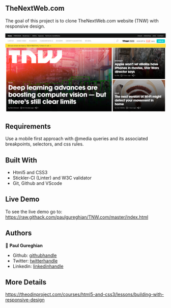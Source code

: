 ## TheNextWeb.com 
 The goal of this project is to clone TheNextWeb.com website (TNW) with responsive design.

![screenshot](./images/screenshot.png)

## Requirements
Use a mobile first approach with @media queries and its associated breakpoints, selectors, and css rules.

## Built With

- Html5 and CSS3 <br>
- Stickler-CI (Linter) and W3C validator <br>
- Git, Github and VScode <br>

## Live Demo
To see the live demo go to: https://raw.githack.com/paulgureghian/TNW.com/master/index.html

## Authors

👤 **Paul Gureghian**

- Github: [githubhandle](https://github.com/paulgureghian)
- Twitter: [twitterhandle](https://twitter.com/paulgureghian)
- Linkedin: [linkedinhandle](https://www.linkedin.com/in/paulgureghian/)

## More Details 
https://theodinproject.com/courses/html5-and-css3/lessons/building-with-responsive-design
